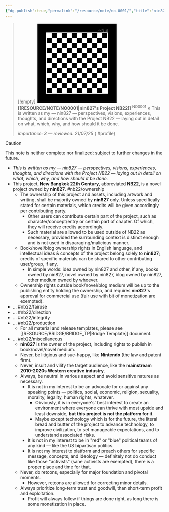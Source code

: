 ```yaml
---
{"dg-publish":true,"permalink":"/resource/note/no-0001/","title":"nin827's Project NB22","tags":["-note","-meta"]}
---
```


>[!empty]
> ![RESOURCE/ASSET/OTHER/PlaceholderIcon.png|icon](/img/user/RESOURCE/ASSET/OTHER/PlaceholderIcon.png) <b class="title">[[RESOURCE/NOTE/NO0001\|nin827's Project NB22]]</b> <sup class="title">NO0001</sup> <b>×</b>
> This is written as my — nin827 — perspectives, visions, experiences, thoughts, and directions with the Project NB22 — laying out in detail on what, which, why, and how should it be done.
> 
> <i class="small">importance: 3 — reviewed: 21/07/25</i>
{ #profile}


>[!caution]
>This note is neither complete nor finalized; subject to further changes in the future.

- *This is written as my — nin827 — perspectives, visions, experiences, thoughts, and directions with the Project NB22 — laying out in detail on what, which, why, and how should it be done.*
- This project, __New Bangkok 22th Century__, abbreviated __NB22__, is a novel project owned by __nin827__. #nb22/ownership
	- The ownership of this project and assets, including artwork and writing, shall be majority owned by __nin827__ only. Unless specifically stated for certain materials, which credits will be given accordingly per contributing party.
		- Other users can contribute certain part of the project, such as character/concept/entry or certain part of chapter. Of which, they will receive credits accordingly.
		- Such material are allowed to be used outside of NB22 as necessary, provided the surrounding context is distinct enough and is not used in disparaging/malicious manner.
	- Book/novel/blog ownership rights in English language, and intellectual ideas & concepts of the project belong solely to **nin827**; credits of specific materials can be shared to other contributing user/group, if any.
		- In simple words: idea owned by nin827 and other, if any, books owned by nin827, novel owned by nin827, blog owned by nin827, other medium owned by whoever.
	- Ownership rights outside book/novel/blog medium will be up to the publishing entity holding the ownership, and requires **nin827**'s approval for commercial use (fair use with bit of monetization are exempted).
- ... #nb22/fairuse
- ... #nb22/direction
- ... #nb22/integrity
- ... #nb22/production
	- For all material and release templates, please see [[RESOURCE/BRIDGE/BRIDGE_TP\|Bridge Template]] document.
- ... #nb22/miscellaneous
	- **nin827** is the owner of the project, including rights to publish in book/novel/novel medium.
	- Never, be litigious and sue-happy, like **Nintendo** (the law and patent firm).
	- Never, insult and vilify the target audience, like the **mainstream 2010-2020s Western creative industry**.
	- Always, be neutral in various aspect and avoid sensitive natures as necessary.
		- It is not in my interest to be an advocate for or against any speaking points — politics, social, economic, religion, sexuality, morality, legality, human rights, whatever.
			- Obviously, it is in everyone's' best interest to create an environment where everyone can thrive with most upside and least downside, **but this project is not the platform for it**.
			- Maybe except technology which is for the future, the literal bread and butter of the project to advance technology, to improve civilization, to set manageable expectations, and to understand associated risks.
		- It is not in my interest to be in "red" or "blue" political teams of any kind — like the US bipartisan politics.
		- It is not my interest to platform and preach others for specific message, concepts, and ideology — definitely not do conduct like those "activists" (sane activists are exempted), there is a proper place and time for that.
	- Never, do retcons, especially for major foundation and pivotal moments.
		- However, retcons are allowed for correcting minor details.
	- Always prioritize long-term trust and goodwill, than short-term profit and exploitation.
		- Profit will always follow if things are done right, as long there is some monetization in place.

